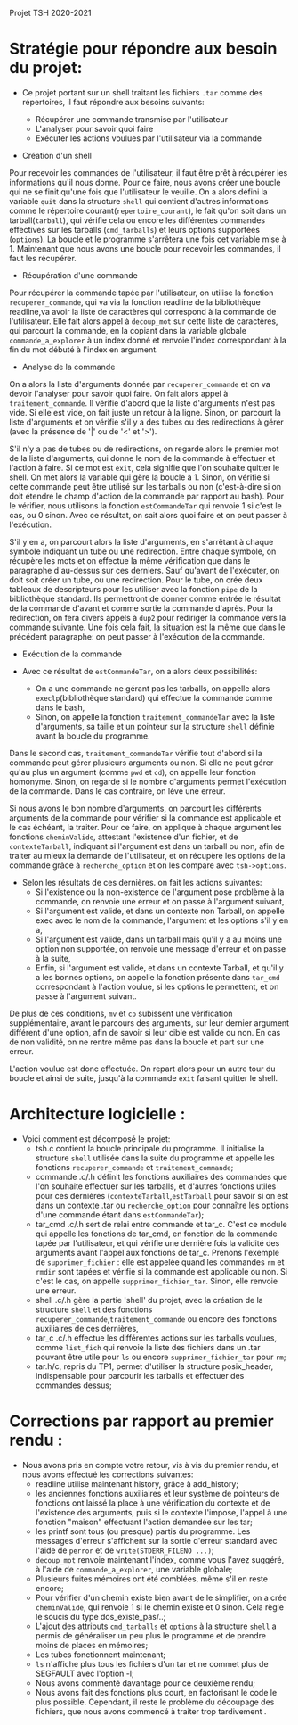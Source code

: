 Projet TSH 2020-2021
# Stratégie pour répondre aux besoin du projet:
* Ce projet portant sur un shell traitant les fichiers `.tar` comme des répertoires, il faut répondre aux besoins suivants:
	* Récupérer une commande transmise par l'utilisateur
	* L'analyser pour savoir quoi faire
	* Exécuter les actions voulues par l'utilisateur via la commande


* Création d'un shell

Pour recevoir les commandes de l'utilisateur, il faut être prêt à récupérer les informations qu'il nous donne. Pour ce faire, nous avons créer une boucle qui ne se finit qu'une fois que l'utilisateur le veuille. On a alors défini la variable `quit` dans la structure `shell` qui contient d'autres informations comme le répertoire courant(`repertoire_courant`), le fait qu'on soit dans un tarball(`tarball`), qui vérifie cela ou encore les différentes commandes effectives sur les tarballs (`cmd_tarballs`) et leurs options supportées (`options`). La boucle et le programme s'arrêtera une fois cet variable mise à 1. Maintenant que nous avons une boucle pour recevoir les commandes, il faut les récupérer.


* Récupération d'une commande

Pour récupérer la commande tapée par l'utilisateur, on utilise la fonction `recuperer_commande`, qui va via la fonction readline de la bibliothèque readline,va avoir la liste de caractères qui correspond à la commande de l'utilisateur. Elle fait alors appel à `decoup_mot` sur cette liste de caractères, qui parcourt la commande, en la copiant dans la variable globale `commande_a_explorer` à un index donné et renvoie l'index correspondant à la fin du mot débuté à l'index en argument.


* Analyse de la commande

On a alors la liste d'arguments donnée par `recuperer_commande` et on va devoir l'analyser pour savoir quoi faire. On fait alors appel à `traitement_commande`. Il vérifie d'abord que la liste d'arguments n'est pas vide. Si elle est vide, on fait juste un retour à la ligne. Sinon, on parcourt la liste d'arguments et on vérifie s'il y a des tubes ou des redirections à gérer (avec la présence de '|' ou de '<' et '>').

S'il n'y a pas de tubes ou de redirections, on regarde alors le premier mot de la liste d'arguments, qui donne le nom de la commande à effectuer et l'action à faire. Si ce mot est `exit`, cela signifie que l'on souhaite quitter le shell. On met alors la variable qui gère la boucle à 1. Sinon, on vérifie si cette commande peut être utilisé sur les tarballs ou non (c'est-à-dire si on doit étendre le champ d'action de la commande par rapport au bash). Pour le vérifier, nous utilisons la fonction `estCommandeTar` qui renvoie 1 si c'est le cas, ou 0 sinon. Avec ce résultat, on sait alors quoi faire et on peut passer à l'exécution.

S'il y en a, on parcourt alors la liste d'arguments, en s'arrêtant à chaque symbole indiquant un tube ou une redirection. Entre chaque symbole, on récupère les mots et on effectue la même vérification que dans le paragraphe d'au-dessus sur ces derniers. Sauf qu'avant de l'exécuter, on doit soit créer un tube, ou une redirection. Pour le tube, on crée deux tableaux de descripteurs pour les utiliser avec la fonction `pipe` de la bibliothèque standard. Ils permettront de donner comme entrée le résultat de la commande d'avant et comme sortie la commande d'après. Pour la redirection, on fera divers appels à `dup2` pour rediriger la commande vers la commande suivante. Une fois cela fait, la situation est la même que dans le précédent paragraphe: on peut passer à l'exécution de la commande.


* Exécution de la commande

* Avec ce résultat de `estCommandeTar`, on a alors deux possibilités:
	* On a une commande ne gérant pas les tarballs, on appelle alors `execlp`(bibliothèque standard) qui effectue la commande comme dans le bash,
	* Sinon, on appelle la fonction `traitement_commandeTar` avec la liste d'arguments, sa taille et un pointeur sur la structure `shell` définie avant la boucle du programme.

Dans le second cas, `traitement_commandeTar` vérifie tout d'abord si la commande peut gérer plusieurs arguments ou non. Si elle ne peut gérer qu'au plus un argument (comme `pwd` et `cd`), on appelle leur fonction homonyme. Sinon, on regarde si le nombre d'arguments permet l'exécution de la commande. Dans le cas contraire, on lève une erreur.

Si nous avons le bon nombre d'arguments, on parcourt les différents arguments de la commande pour vérifier si la commande est applicable et le cas échéant, la traiter. Pour ce faire, on applique à chaque argument les fonctions `cheminValide`, attestant l'existence d'un fichier, et de `contexteTarball`, indiquant si l'argument est dans un tarball ou non, afin de traiter au mieux la demande de l'utilisateur, et on récupère les options de la commande grâce à `recherche_option` et on les compare avec `tsh->options`.
* Selon les résultats de ces dernières. on fait les actions suivantes:
	* Si l'existence ou la non-existence de l'argument pose problème à la commande, on renvoie une erreur et on passe à l'argument suivant,
	* Si l'argument est valide, et dans un contexte non Tarball, on appelle exec avec le nom de la commande, l'argument et les options s'il y en a,
	* Si l'argument est valide, dans un tarball mais qu'il y a au moins une option non supportée, on renvoie une message d'erreur et on passe à la suite,
	* Enfin, si l'argument est valide, et dans un contexte Tarball, et qu'il y a les bonnes options, on appelle la fonction présente dans `tar_cmd` correspondant à l'action voulue, si les options le permettent, et on passe à l'argument suivant.  

De plus de ces conditions, `mv` et `cp` subissent une vérification supplémentaire, avant le parcours des arguments, sur leur dernier argument différent d'une option, afin de savoir si leur cible est valide ou non. En cas de non validité, on ne rentre même pas dans la boucle et part sur une erreur.

L'action voulue est donc effectuée. On repart alors pour un autre tour du boucle et ainsi de suite, jusqu'à la commande `exit` faisant quitter le shell.


# Architecture logicielle :

* Voici comment est décomposé le projet:
	* tsh.c contient la boucle principale du programme. Il initialise la structure `shell` utilisée dans la suite du programme et appelle les fonctions `recuperer_commande` et `traitement_commande`;
	* commande .c/.h définit les fonctions auxiliaires des commandes que l'on souhaite effectuer sur les tarballs, et d'autres fonctions utiles pour ces dernières (`contexteTarball`,`estTarball` pour savoir si on est dans un contexte .tar ou `recherche_option` pour connaître les options d'une commande étant dans `estCommandeTar`);
	* tar_cmd .c/.h sert de relai entre commande et tar_c. C'est ce module qui appelle les fonctions de tar_cmd, en fonction de la commande tapée par l'utilisateur, et qui vérifie une dernière fois la validité des arguments avant l'appel aux fonctions de tar_c. Prenons l'exemple de `supprimer_fichier` : elle est appelée quand les commandes `rm` et `rmdir` sont tapées et vérifie si la commande est applicable ou non. Si c'est le cas, on appelle `supprimer_fichier_tar`. Sinon, elle renvoie une erreur.
	* shell .c/.h gère la partie 'shell' du projet, avec la création de la structure `shell` et des fonctions `recuperer_commande`,`traitement_commande` ou encore des fonctions auxiliaires de ces dernières,
	* tar_c .c/.h effectue les différentes actions sur les tarballs voulues, comme `list_fich` qui renvoie la liste des fichiers dans un .tar pouvant être utile pour `ls` ou encore `supprimer_fichier_tar` pour `rm`;
	* tar.h/c, repris du TP1, permet d'utiliser la structure posix_header, indispensable pour parcourir les tarballs et effectuer des commandes dessus;

# Corrections par rapport au premier rendu :

* Nous avons pris en compte votre retour, vis à vis du premier rendu, et nous avons effectué les corrections suivantes:
	* readline utilise maintenant history, grâce à add_history;
	* les anciennes fonctions auxiliaires et leur système de pointeurs de fonctions ont laissé la place à une vérification du contexte et de l'existence des arguments, puis si le contexte l'impose, l'appel à une fonction "maison" effectuant l'action demandée sur les tar;
	* les printf sont tous (ou presque) partis du programme. Les messages d'erreur s'affichent sur la sortie d'erreur standard avec l'aide de `perror` et de `write(STDERR_FILENO ...)`;
	* `decoup_mot` renvoie maintenant l'index, comme vous l'avez suggéré, à l'aide de `commande_a_explorer`, une variable globale;
	* Plusieurs fuites mémoires ont été comblées, même s'il en reste encore;
	* Pour vérifier d'un chemin existe bien avant de le simplifier, on a crée `cheminValide`, qui renvoie 1 si le chemin existe et 0 sinon. Cela règle le soucis du type dos_existe_pas/..;
	* L'ajout des attributs `cmd_tarballs` et `options` à la structure `shell` a permis de généraliser un peu plus le programme et de prendre moins de places en mémoires;
	* Les tubes fonctionnent maintenant;
	* `ls` n'affiche plus tous les fichiers d'un tar et ne commet plus de SEGFAULT avec l'option -l;
	* Nous avons commenté davantage pour ce deuxième rendu;
	* Nous avons fait des fonctions plus court, en factorisant le code le plus possible. Cependant, il reste le problème du découpage des fichiers, que nous avons commencé à traiter trop tardivement . 

